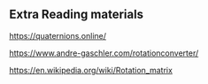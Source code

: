 ## Extra Reading materials

https://quaternions.online/

https://www.andre-gaschler.com/rotationconverter/

https://en.wikipedia.org/wiki/Rotation_matrix
